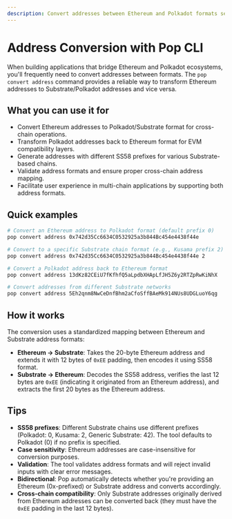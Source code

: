 ```yaml
---
description: Convert addresses between Ethereum and Polkadot formats seamlessly when building cross-chain applications with Pop CLI.
---
```


# Address Conversion with Pop CLI

When building applications that bridge Ethereum and Polkadot ecosystems, you'll frequently need to convert addresses
between formats. The `pop convert address` command provides a reliable way to transform Ethereum addresses to
Substrate/Polkadot addresses and vice versa.

## What you can use it for

- Convert Ethereum addresses to Polkadot/Substrate format for cross-chain operations.
- Transform Polkadot addresses back to Ethereum format for EVM compatibility layers.
- Generate addresses with different SS58 prefixes for various Substrate-based chains.
- Validate address formats and ensure proper cross-chain address mapping.
- Facilitate user experience in multi-chain applications by supporting both address formats.

## Quick examples

```bash
# Convert an Ethereum address to Polkadot format (default prefix 0)
pop convert address 0x742d35Cc6634C0532925a3b844Bc454e4438f44e

# Convert to a specific Substrate chain format (e.g., Kusama prefix 2)
pop convert address 0x742d35Cc6634C0532925a3b844Bc454e4438f44e 2

# Convert a Polkadot address back to Ethereum format
pop convert address 13dKz82CEiU7fKfhfQ5aLpdbXHApLfJH5Z6y2RTZpRwKiNhX

# Convert addresses from different Substrate networks
pop convert address 5Eh2qnm8NwCeDnfBhm2aCfoSffBAeMk914NUs8UDGLuoY6qg
```

## How it works

The conversion uses a standardized mapping between Ethereum and Substrate address formats:

- **Ethereum → Substrate**: Takes the 20-byte Ethereum address and extends it with 12 bytes of `0xEE` padding, then
  encodes it using SS58 format.
- **Substrate → Ethereum**: Decodes the SS58 address, verifies the last 12 bytes are `0xEE` (indicating it originated
  from an Ethereum address), and extracts the first 20 bytes as the Ethereum address.

## Tips

- **SS58 prefixes**: Different Substrate chains use different prefixes (Polkadot: 0, Kusama: 2, Generic Substrate: 42).
  The tool defaults to Polkadot (0) if no prefix is specified.
- **Case sensitivity**: Ethereum addresses are case-insensitive for conversion purposes.
- **Validation**: The tool validates address formats and will reject invalid inputs with clear error messages.
- **Bidirectional**: Pop automatically detects whether you're providing an Ethereum (0x-prefixed) or Substrate address
  and converts accordingly.
- **Cross-chain compatibility**: Only Substrate addresses originally derived from Ethereum addresses can be converted
  back (they must have the `0xEE` padding in the last 12 bytes).
